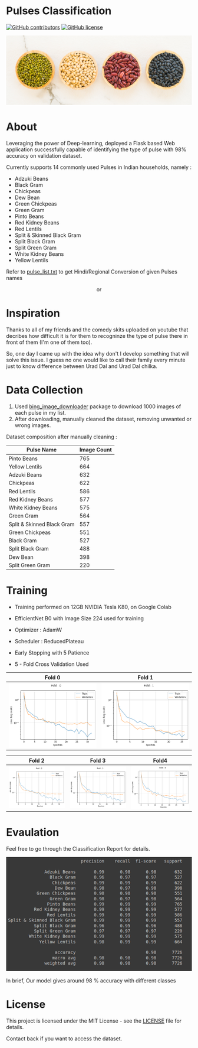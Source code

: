 # Pulses Classification
 
<p align="center">

  [![GitHub contributors](https://img.shields.io/github/contributors/Akshita1906/pulses-classification)](https://github.com/Akshita1906/pulses-classification/graphs/contributors/)
  [![GitHub license](https://img.shields.io/github/license/Akshita1906/pulses-classification)](https://github.com/Akshita1906/pulses-classification/blob/master/LICENSE)
</p>  

<img src="static/img/background.jpg"/>


# About
Leveraging the power of Deep-learning, deployed a Flask based Web application successfully capable of identifying the type of pulse with 98% accuracy on validation dataset.

Currently supports 14 commonly used Pulses in Indian households, namely :
* Adzuki Beans
* Black Gram
* Chickpeas
* Dew Bean
* Green Chickpeas
* Green Gram
* Pinto Beans
* Red Kidney Beans
* Red Lentils
* Split & Skinned Black Gram
* Split Black Gram
* Split Green Gram
* White Kidney Beans
* Yellow Lentils

Refer to [pulse_list.txt](req_files/pulses_list.txt) to get Hindi/Regional Conversion of given Pulses names

<center>or</center> 

# Inspiration
Thanks to all of my friends and the comedy skits uploaded on youtube that decribes how difficult it is for them to recogninze the type of pulse there in front of them (I'm one of them too).  

So, one day I came up with the idea why don't I develop something that will solve this issue. I guess no one would like to call their family every minute just to know difference between Urad Dal and Urad Dal chilka.

# Data Collection
1. Used [bing_image_downloader](https://pypi.org/project/bing-image-downloader/) package to download 1000 images of each pulse in my list.
2. After downloading, manually cleaned the dataset, removing unwanted or wrong images.

Dataset composition after manually cleaning :

| Pulse Name      | Image Count |
| ----------- | ----------- |
| Pinto Beans      | 765       |
| Yellow Lentils    | 664        |
| Adzuki Beans      | 632       |
| Chickpeas   | 622        |
| Red Lentils      | 586       |
| Red Kidney Beans     | 577        |
| White Kidney Beans      | 575       |
| Green Gram    | 564        |
| Split & Skinned Black Gram      | 557       |
| Green Chickpeas    | 551        |
| Black Gram     | 527       |
| Split Black Gram    | 488        |
| Dew Bean     | 398       |
| Split Green Gram     | 220        |

# Training

* Training performed on 12GB NVIDIA Tesla K80, on Google Colab

* EfficientNet B0 with Image Size 224 used for training 

* Optimizer : AdamW

* Scheduler : ReducedPlateau

* Early Stopping with 5 Patience 
 
* 5 - Fold Cross Validation Used
          


Fold 0            |  Fold 1
:-------------------------:|:-------------------------:
<img src="req_files/training_graph/Fold0.png"/>  |  <img src="req_files/training_graph/Fold1.png"/> 

Fold 2            |  Fold 3| Fold4
:-------------------------:|:-------------------------:|:-------------------------:
<img src="req_files/training_graph/Fold2.png"/>  |  <img src="req_files/training_graph/Fold3.png"/> |<img src="req_files/training_graph/Fold4.png"/> 

# Evaulation

Feel free to go through the Classification Report for details.

<img src="req_files/classification_report.png"> 
                  
In brief, Our model gives around 98 % accuracy with different classes

# License

This project is licensed under the MIT License - see the [LICENSE](https://github.com/Akshita1906/Indian-Pulses-Classification/blob/master/LICENSE) file for details.

Contact back if you want to access the dataset.